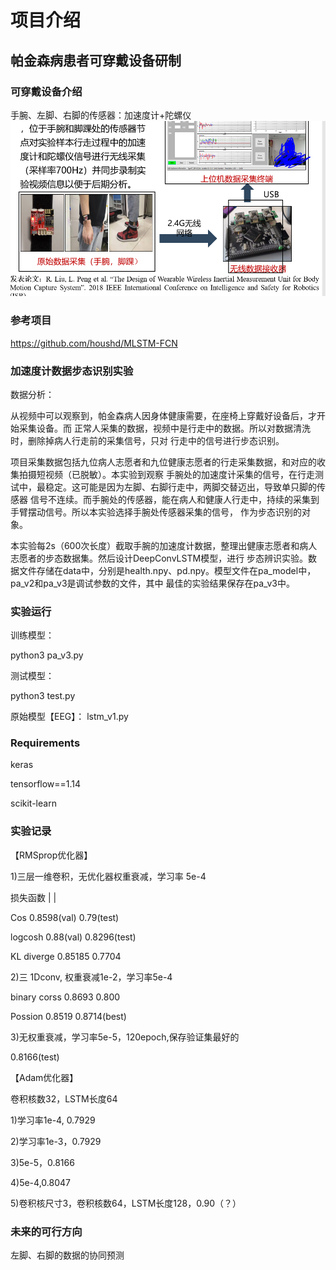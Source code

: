 # 项目介绍
## 帕金森病患者可穿戴设备研制

### 可穿戴设备介绍
手腕、左脚、右脚的传感器：加速度计+陀螺仪
![Device](https://github.com/leigaoyi/pd_classifier/blob/master/device.PNG)

### 参考项目
https://github.com/houshd/MLSTM-FCN

### 加速度计数据步态识别实验


数据分析：

从视频中可以观察到，帕金森病人因身体健康需要，在座椅上穿戴好设备后，才开始采集设备。而
正常人采集的数据，视频中是行走中的数据。所以对数据清洗时，删除掉病人行走前的采集信号，只对
行走中的信号进行步态识别。

项目采集数据包括九位病人志愿者和九位健康志愿者的行走采集数据，和对应的收集拍摄短视频（已脱敏）。本实验到观察
手腕处的加速度计采集的信号，在行走测试中，最稳定。这可能是因为左脚、右脚行走中，两脚交替迈出，导致单只脚的传感器
信号不连续。而手腕处的传感器，能在病人和健康人行走中，持续的采集到手臂摆动信号。所以本实验选择手腕处传感器采集的信号，
作为步态识别的对象。

本实验每2s（600次长度）截取手腕的加速度计数据，整理出健康志愿者和病人志愿者的步态数据集。然后设计DeepConvLSTM模型，进行
步态辨识实验。数据文件存储在data中，分别是health.npy、pd.npy。模型文件在pa_model中，pa_v2和pa_v3是调试参数的文件，其中
最佳的实验结果保存在pa_v3中。

### 实验运行
训练模型：

python3 pa_v3.py 

测试模型：

python3 test.py

原始模型【EEG】：
lstm_v1.py


### Requirements
keras

tensorflow==1.14

scikit-learn


### 实验记录
【RMSprop优化器】

1)三层一维卷积，无优化器权重衰减，学习率 5e-4

损失函数    |            |

Cos   0.8598(val)   0.79(test)

logcosh  0.88(val)  0.8296(test)

KL diverge  0.85185  0.7704

2)三 1Dconv, 权重衰减1e-2，学习率5e-4

binary corss  0.8693  0.800

Possion  0.8519   0.8714(best)

3)无权重衰减，学习率5e-5，120epoch,保存验证集最好的



0.8166(test)

【Adam优化器】

卷积核数32，LSTM长度64

1)学习率1e-4, 0.7929

2)学习率1e-3，0.7929

3)5e-5，0.8166

4)5e-4,0.8047

5)卷积核尺寸3，卷积核数64，LSTM长度128，0.90（？）

### 未来的可行方向
左脚、右脚的数据的协同预测




